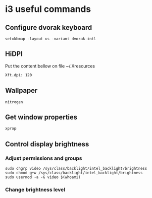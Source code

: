 # i3 useful commands

## Configure dvorak keyboard

```
setxkbmap -layout us -variant dvorak-intl
```

## HiDPI

Put the content bellow on file ~/.Xresources

```bash
Xft.dpi: 120
```

## Wallpaper

```ash
nitrogen
```

## Get window properties

```bash
xprop
```

## Control display brightness

### Adjust permissions and groups

```
sudo chgrp video /sys/class/backlight/intel_backlight/brightness
sudo chmod g+w /sys/class/backlight/intel_backlight/brightness
sudo usermod -a -G video $(whoami)
```

### Change brightness level

